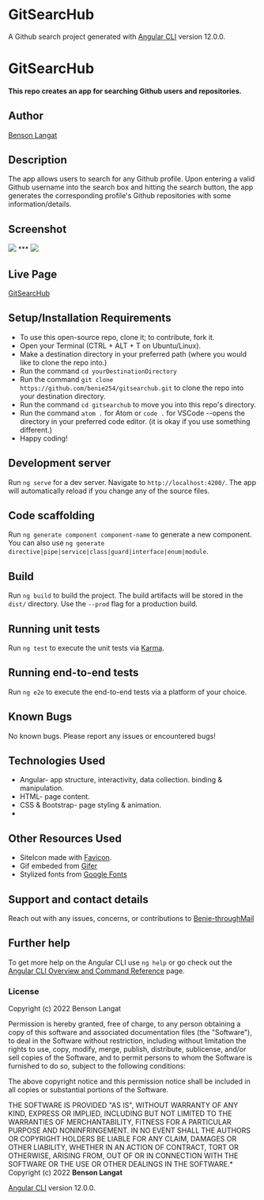 # GitSearcHub

A Github search project generated with [Angular CLI](https://github.com/angular/angular-cli) version 12.0.0.

# GitSearcHub

#### This repo creates an app for searching Github users and repositories.
## Author
[Benson Langat](https://github.com/benie254)

## Description

The app allows users to search for any Github profile. Upon entering a valid Github username into the search box and hitting the search button, the app generates the corresponding profile's Github repositories with some information/details. 

## Screenshot

<img src="https://user-images.githubusercontent.com/99865051/164606214-f5f51d61-7e1f-4633-ba17-cc05338b076e.png" >
***
<img src="https://user-images.githubusercontent.com/99865051/164606275-e5e8f09e-a03e-40e6-baae-67ea62f583f5.png">

## Live Page 

[GitSearcHub](https://benie254.github.io/gitsearchub)

## Setup/Installation Requirements

* To use this open-source repo, clone it; to contribute, fork it. 
* Open your Terminal (CTRL + ALT + T on Ubuntu/Linux). 
* Make a destination directory in your preferred path (where you would like to clone the repo into.)
* Run the command ``` cd yourDestinationDirectory ```
* Run the command ``` git clone https://github.com/benie254/gitsearchub.git ``` to clone the repo into your destination directory. 
* Run the command ``` cd gitsearchub ``` to move you into this repo's directory.
* Run the command ``` atom . ``` for Atom or ``` code . ``` for VSCode --opens the directory in your preferred code editor. (it is okay if you use something different.)
* Happy coding!

## Development server

Run `ng serve` for a dev server. Navigate to `http://localhost:4200/`. The app will automatically reload if you change any of the source files.

## Code scaffolding

Run `ng generate component component-name` to generate a new component. You can also use `ng generate directive|pipe|service|class|guard|interface|enum|module`.

## Build

Run `ng build` to build the project. The build artifacts will be stored in the `dist/` directory. Use the `--prod` flag for a production build.

## Running unit tests

Run `ng test` to execute the unit tests via [Karma](https://karma-runner.github.io).

## Running end-to-end tests

Run `ng e2e` to execute the end-to-end tests via a platform of your choice.

## Known Bugs

No known bugs. Please report any issues or encountered bugs! 

## Technologies Used

* Angular- app structure, interactivity, data collection. binding & manipulation.
* HTML- page content.
* CSS & Bootstrap- page styling & animation.  
* 
## Other Resources Used 

* SiteIcon made with [Favicon](https://favicon.io). 
* Gif embeded from [Gifer](https://gifer.com)
* Stylized fonts from [Google Fonts](https://fonts.google.com)

## Support and contact details

Reach out with any issues, concerns, or contributions to [Benie-throughMail](davinci.monalissa@gmail.com)

## Further help

To get more help on the Angular CLI use `ng help` or go check out the [Angular CLI Overview and Command Reference](https://angular.io/cli) page.


### License

Copyright (c) 2022 Benson Langat

Permission is hereby granted, free of charge, to any person obtaining a copy
of this software and associated documentation files (the "Software"), to deal
in the Software without restriction, including without limitation the rights
to use, copy, modify, merge, publish, distribute, sublicense, and/or sell
copies of the Software, and to permit persons to whom the Software is
furnished to do so, subject to the following conditions:

The above copyright notice and this permission notice shall be included in all
copies or substantial portions of the Software.

THE SOFTWARE IS PROVIDED "AS IS", WITHOUT WARRANTY OF ANY KIND, EXPRESS OR
IMPLIED, INCLUDING BUT NOT LIMITED TO THE WARRANTIES OF MERCHANTABILITY,
FITNESS FOR A PARTICULAR PURPOSE AND NONINFRINGEMENT. IN NO EVENT SHALL THE
AUTHORS OR COPYRIGHT HOLDERS BE LIABLE FOR ANY CLAIM, DAMAGES OR OTHER
LIABILITY, WHETHER IN AN ACTION OF CONTRACT, TORT OR OTHERWISE, ARISING FROM,
OUT OF OR IN CONNECTION WITH THE SOFTWARE OR THE USE OR OTHER DEALINGS IN THE
SOFTWARE.*
Copyright (c) 2022 **Benson Langat**

[Angular CLI](https://github.com/angular/angular-cli) version 12.0.0.
